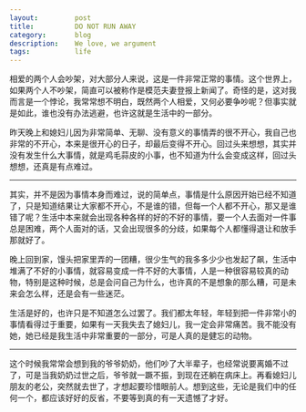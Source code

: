 ```yaml
---
layout:         post
title:          DO NOT RUN AWAY
category:       blog
description:    We love, we argument
tags:           life
---
```

相爱的两个人会吵架，对大部分人来说，这是一件非常正常的事情。这个世界上，如果两个人不吵架，简直可以被称作是模范夫妻登报上新闻了。奇怪的是，这对我而言是一个悖论，我常常想不明白，既然两个人相爱，又何必要争吵呢？但事实就是如此，谁也没有办法逃避，也许这就是生活中的一部分。

昨天晚上和媳妇儿因为非常简单、无聊、没有意义的事情弄的很不开心，我自己也非常的不开心，本来是很开心的日子，却最后变得不开心。回过头来想想，其实并没有发生什么大事情，就是鸡毛蒜皮的小事，也不知道为什么会变成这样，回过头想想，还真是有点难过。

----

其实，并不是因为事情本身而难过，说的简单点，事情是什么原因开始已经不知道了，只是知道结果让大家都不开心，不是谁的错，但每一个人都不开心，那又是谁错了呢？生活中本来就会出现各种各样的好的不好的事情，要一个人去面对一件事总是困难，两个人面对的话，又会出现很多的分歧，如果每个人都懂得退让和放手那就好了。

晚上回到家，馒头把家里弄的一团糟，很少生气的我多多少少也发起了飙，生活中堆满了不好的小事情，就容易变成一件不好的大事情，人是一种很容易较真的动物，特别是这种时候，总是会问自己为什么，也许真的不是想象的那么糟，可是未来会怎么样，还是会有一些迷茫。

生活是好的，也许只是不知道怎么过罢了。我们都太年轻，年轻到把一件非常小的事情看得过于重要，如果有一天我失去了媳妇儿，我一定会非常痛苦。我不能没有她，她已经是我生活中非常重要的一部分，可是人真的是健忘的动物。

----

这个时候我常常会想到我的爷爷奶奶，他们吵了大半辈子，也经常说要离婚不过了，可是当我奶奶过世之后，爷爷就一蹶不振，到现在还躺在病床上。再看媳妇儿朋友的老公，突然就去世了，才想起要珍惜眼前人。想到这些，无论是我们中的任何一个，都应该好好的反省，不要等到真的有一天遗憾了才好。